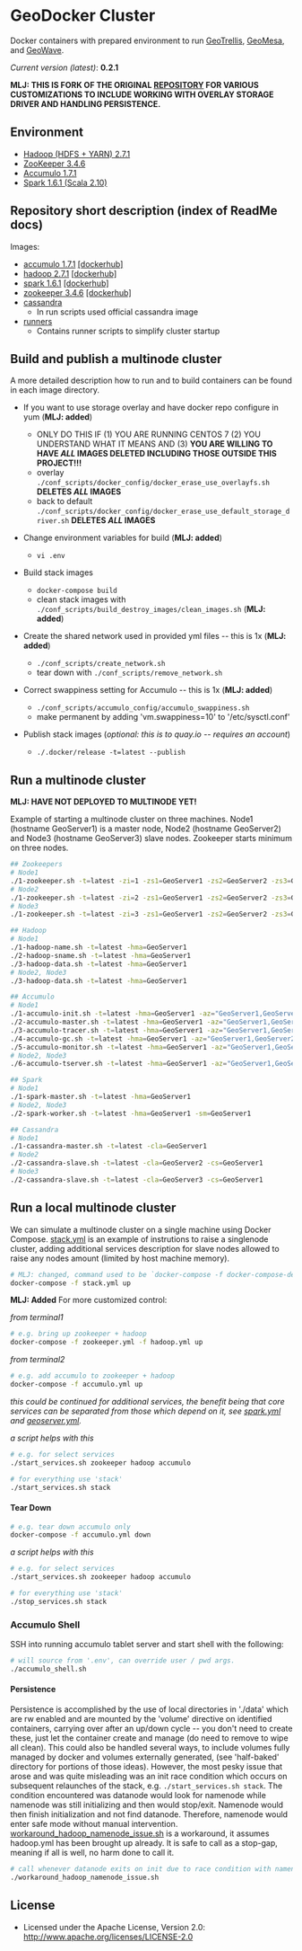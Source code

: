 # GeoDocker Cluster

Docker containers with prepared environment to run [GeoTrellis](https://github.com/geotrellis/geotrellis), [GeoMesa](https://github.com/locationtech/geomesa), and [GeoWave](https://github.com/ngageoint/geowave).

*Current version (latest)*: **0.2.1**

__MLJ: THIS IS FORK OF THE ORIGINAL [REPOSITORY](https://github.com/geotrellis/geodocker-cluster) FOR VARIOUS CUSTOMIZATIONS TO INCLUDE WORKING WITH OVERLAY STORAGE DRIVER AND HANDLING PERSISTENCE.__

## Environment

* [Hadoop (HDFS + YARN) 2.7.1](https://hadoop.apache.org/)
* [ZooKeeper 3.4.6](https://zookeeper.apache.org/)
* [Accumulo 1.7.1](https://accumulo.apache.org/)
* [Spark 1.6.1 (Scala 2.10)](http://spark.apache.org/)

## Repository short description (index of ReadMe docs)

Images:

* [accumulo 1.7.1](./accumulo) [[dockerhub]](https://hub.docker.com/r/daunnc/geodocker-accumulo/)
* [hadoop 2.7.1](./hadoop) [[dockerhub]](https://hub.docker.com/r/daunnc/geodocker-hadoop/)
* [spark 1.6.1](./spark) [[dockerhub]](https://hub.docker.com/r/daunnc/geodocker-spark/)
* [zookeeper 3.4.6](./zookeeper) [[dockerhub]](https://hub.docker.com/r/daunnc/geodocker-zookeeper/)
* [cassandra](https://hub.docker.com/_/cassandra/)
  * In run scripts used official cassandra image
* [runners](./runners)
  * Contains runner scripts to simplify cluster startup

## Build and publish a multinode cluster

A more detailed description how to run and to build containers can be found in each image directory.

* If you want to use storage overlay and have docker repo configure in yum (__MLJ: added__)
  * ONLY DO THIS IF (1) YOU ARE RUNNING CENTOS 7 (2) YOU UNDERSTAND WHAT IT MEANS AND (3) __YOU ARE WILLING TO HAVE *ALL* IMAGES DELETED INCLUDING THOSE OUTSIDE THIS PROJECT!!!__
  * overlay `./conf_scripts/docker_config/docker_erase_use_overlayfs.sh` __DELETES *ALL* IMAGES__
  * back to default `./conf_scripts/docker_config/docker_erase_use_default_storage_driver.sh` __DELETES *ALL* IMAGES__

* Change environment variables for build (__MLJ: added__)
  * `vi .env`

* Build stack images
  * `docker-compose build`
  * clean stack images with `./conf_scripts/build_destroy_images/clean_images.sh` (__MLJ: added__)

* Create the shared network used in provided yml files -- this is 1x (__MLJ: added__)
  * `./conf_scripts/create_network.sh`
  * tear down with `./conf_scripts/remove_network.sh`

* Correct swappiness setting for Accumulo -- this is 1x (__MLJ: added__)
  * `./conf_scripts/accumulo_config/accumulo_swappiness.sh`
  * make permanent by adding 'vm.swappiness=10' to '/etc/sysctl.conf'

* Publish stack images (_optional: this is to quay.io -- requires an account_)
  * `./.docker/release -t=latest --publish`

## Run a multinode cluster

__MLJ: HAVE NOT DEPLOYED TO MULTINODE YET!__

Example of starting a multinode cluster on three machines. Node1 (hostname GeoServer1) is a master node, Node2 (hostname GeoServer2) and Node3 (hostname GeoServer3) slave nodes. Zookeeper starts minimum on three nodes.

```bash
## Zookeepers
# Node1
./1-zookeeper.sh -t=latest -zi=1 -zs1=GeoServer1 -zs2=GeoServer2 -zs3=GeoServer3
# Node2
./1-zookeeper.sh -t=latest -zi=2 -zs1=GeoServer1 -zs2=GeoServer2 -zs3=GeoServer3
# Node3
./1-zookeeper.sh -t=latest -zi=3 -zs1=GeoServer1 -zs2=GeoServer2 -zs3=GeoServer3

## Hadoop
# Node1
./1-hadoop-name.sh -t=latest -hma=GeoServer1
./2-hadoop-sname.sh -t=latest -hma=GeoServer1
./3-hadoop-data.sh -t=latest -hma=GeoServer1
# Node2, Node3
./3-hadoop-data.sh -t=latest -hma=GeoServer1

## Accumulo
# Node1
./1-accumulo-init.sh -t=latest -hma=GeoServer1 -az="GeoServer1,GeoServer2,GeoServer3" -as=secret -ap=GisPwd -in=gis
./2-accumulo-master.sh -t=latest -hma=GeoServer1 -az="GeoServer1,GeoServer2,GeoServer3" -as=secret -ap=GisPwd -in=gis
./3-accumulo-tracer.sh -t=latest -hma=GeoServer1 -az="GeoServer1,GeoServer2,GeoServer3" -as=secret -ap=GisPwd -in=gis
./4-accumulo-gc.sh -t=latest -hma=GeoServer1 -az="GeoServer1,GeoServer2,GeoServer3" -as=secret -ap=GisPwd -in=gis
./5-accumulo-monitor.sh -t=latest -hma=GeoServer1 -az="GeoServer1,GeoServer2,GeoServer3" -as=secret -ap=GisPwd -in=gis
# Node2, Node3
./6-accumulo-tserver.sh -t=latest -hma=GeoServer1 -az="GeoServer1,GeoServer2,GeoServer3" -as=secret -ap=GisPwd -in=gis

## Spark
# Node1
./1-spark-master.sh -t=latest -hma=GeoServer1
# Node2, Node3
./2-spark-worker.sh -t=latest -hma=GeoServer1 -sm=GeoServer1

## Cassandra
# Node1
./1-cassandra-master.sh -t=latest -cla=GeoServer1
# Node2
./2-cassandra-slave.sh -t=latest -cla=GeoServer2 -cs=GeoServer1
# Node3
./2-cassandra-slave.sh -t=latest -cla=GeoServer3 -cs=GeoServer1
```

## Run a local multinode cluster

We can simulate a multinode cluster on a single machine using Docker Compose. [stack.yml](./stack.yml) is an example of instrutions to raise a singlenode cluster, adding additional services description for slave nodes allowed to raise any nodes amount (limited by host machine memory).

```bash
# MLJ: changed, command used to be `docker-compose -f docker-compose-dev.yml up`
docker-compose -f stack.yml up 
```

__MLJ: Added__
For more customized control:

_from terminal1_
```bash
# e.g. bring up zookeeper + hadoop
docker-compose -f zookeeper.yml -f hadoop.yml up 
```

_from terminal2_
```bash
# e.g. add accumulo to zookeeper + hadoop
docker-compose -f accumulo.yml up 
```

_this could be continued for additional services, the benefit being that core services can be separated from those which depend on it, see [spark.yml](./spark.yml) and [geoserver.yml](./geoserver.yml)._

_a script helps with this_
```bash
# e.g. for select services
./start_services.sh zookeeper hadoop accumulo

# for everything use 'stack'
./start_services.sh stack
```

#### Tear Down
```bash
# e.g. tear down accumulo only
docker-compose -f accumulo.yml down 
```

_a script helps with this_
```bash
# e.g. for select services 
./start_services.sh zookeeper hadoop accumulo

# for everything use 'stack'
./stop_services.sh stack
```
### Accumulo Shell
SSH into running accumulo tablet server and start shell with the following:

```bash
# will source from '.env', can override user / pwd args.
./accumulo_shell.sh
```

#### Persistence
Persistence is accomplished by the use of local directories in './data' which are rw enabled and are mounted by the 'volume' directive on identified containers, carrying over after an up/down cycle -- you don't need to create these, just let the container create and manage (do need to remove to wipe all clean). This could also be handled several ways, to include volumes fully managed by docker and volumes externally generated, (see 'half-baked' directory for portions of those ideas). However, the most pesky issue that arose and was quite misleading was an init race condition which occurs on subsequent relaunches of the stack, e.g. `./start_services.sh stack`. The condition encountered was datanode would look for namenode while namenode was still initializing and then would stop/exit. Namenode would then finish initialization and not find datanode. Therefore, namenode would enter safe mode without manual intervention. [workaround_hadoop_namenode_issue.sh](./workaround_hadoop_namenode_issue.sh) is a workaround, it assumes hadoop.yml has been brought up already. It is safe to call as a stop-gap, meaning if all is well, no harm done to call it.

```bash
# call whenever datanode exits on init due to race condition with namenode
./workaround_hadoop_namenode_issue.sh
```

## License

* Licensed under the Apache License, Version 2.0: http://www.apache.org/licenses/LICENSE-2.0
